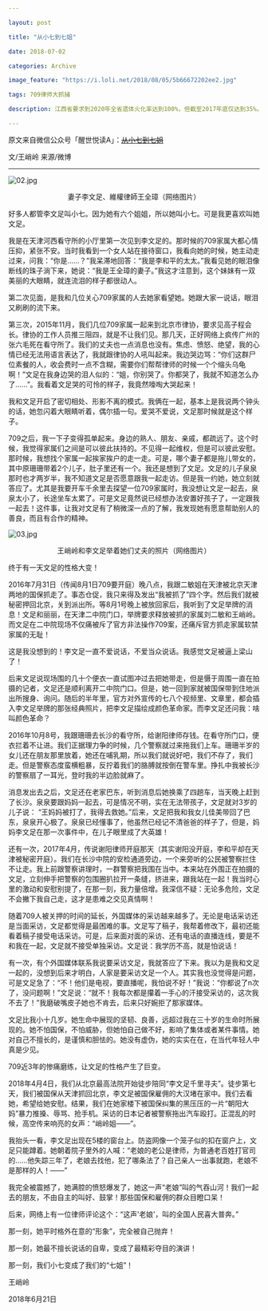 ```yaml
---

layout: post

title: "从小七到七姐"

date: 2018-07-02

categories: Archive

image_feature: "https://i.loli.net/2018/08/05/5b66672202ee2.jpg"

tags: 709律师大抓捕

description: 江西省要求到2020年全省遗体火化率达到100%，但截至2017年底仅达到35%。目标与现实之间的巨大差距，让江西的丧葬改革变得激烈而伴随争议。

---
```


原文来自微信公众号「醒世悦读A」：~~[从小七到七姐](https://mp.weixin.qq.com/s/9S0XzYwa7DAOYw_MuSwNvA)~~

文/王峭岭 来源/微博

---

![02.jpg](https://i.loli.net/2018/08/05/5b666721bfc91.jpg)

<center>妻子李文足、維權律師王全璋（网络图片）</center>

好多人都管李文足叫小七。因为她有六个姐姐，所以她叫小七。可是我更喜欢叫她文足。

我是在天津河西看守所的小厅里第一次见到李文足的。那时候的709家属大都心情压抑，紧张不安。当时我看到一个女人站在接待窗口，我看向她的时候，她主动走过来，问我：“你是……？”我呆滞地回答：“我是李和平的太太。”我看见她的眼泪像断线的珠子淌下来，她说：“我是王全璋的妻子。”我这才注意到，这个妹妹有一双美丽的大眼睛，就连流泪的样子都很动人。

第二次见面，是我和几位关心709家属的人去她家看望她。她跟大家一说话，眼泪又刷刷的流下来。

第三次，2015年11月，我们几位709家属一起来到北京市律协，要求见高子程会长。律协的工作人员推三阻四，就是不让我们见。那几天，正好网络上疯传广州的张六毛死在看守所了。我们的丈夫也一点消息也没有。焦虑、愤怒、绝望，我的心情已经无法用语言表达了，我就跟律协的人吼叫起来。我边哭边骂：“你们这群尸位素餐的人，收会费时一点不含糊，需要你们帮帮律师的时候一个个缩头乌龟啊！”文足在我身边哭的泪人似的：“姐，你别哭了。你都哭了，我就不知道怎么办了……”。我看着文足哭的可怜的样子，我竟然嚎啕大哭起来！

我和文足开启了密切相处、形影不离的模式。我俩在一起，基本上是我说两个钟头的话，她忽闪着大眼睛听着，偶尔插一句。爱哭不爱说，文足那时候就是这个样子。

709之后，我一下子变得孤单起来。身边的熟人、朋友、亲戚，都疏远了。这个时候，我觉得家属们之间是可以彼此扶持的。不见得一起维权，但是可以彼此安慰。那时候，我想找个家属一起挨家挨户的走一走。可是，哪个妻子都是拖儿带女的，其中原珊珊带着2个儿子，肚子里还有一个。我还是想到了文足。文足的儿子泉泉那时也才两岁半，我不知道文足是否愿意跟我一起走访。但是我一约她，她立刻就答应了。尤其是我要开车千余里去探望一位709家属时，我没想让文足一起去，泉泉太小了，长途坐车太累了。可是文足竟然说已经想办法安置好孩子了，一定跟我一起去！这件事，让我对文足有了稍微深一点的了解，我发现她有愿意帮助别人的善良，而且有合作的精神。

![03.jpg](https://i.loli.net/2018/08/05/5b66672202ee2.jpg)

<center>王峭岭和李文足举着她们丈夫的照片（网络图片）</center>

终于有一天文足的性格大变！

2016年7月31日（传闻8月1日709要开庭）晚八点，我跟二敏姐在天津被北京天津两地的国保抓走了。事态仓促，我只来得及发出“我被抓了”四个字。然后我们就被秘密押回北京，关到派出所。等8月1号晚上被放回家后，我听到了文足举牌的消息！文足和丽丽，在天津二中院门口，举牌要求释放被抓的家属刘二敏和王峭岭。而文足在二中院现场不仅痛被斥了官方非法操作709案，还痛斥官方抓走家属软禁家属的无耻！

这是我没想到的！李文足一直不爱说话，不爱当众说话。我感觉文足被逼上梁山了！

后来文足说现场围的几十个便衣一直试图冲过去把她带走，但是慑于周围一直在拍摄的记者，文足还是顺利离开二中院门口。但是，她一回到家就被国保带到住地派出所搜身、询问。随后的半年里，官方对外宣传的七八个视频里、文章里，都会插入李文足举牌的那张经典照片，把李文足描绘成颜色革命家。而李文足还问我：啥叫颜色革命？

2016年10月8号，我跟珊珊去长沙的看守所，给谢阳律师存钱。在看守所门口，便衣拦着不让进。我们正据理力争的时候，几个警察就过来拖我们上车。珊珊半岁的女儿还在朋友那里放着，她还在哺乳期，所以我们就说好吧，我们不存了，我们走。但是警察态度蛮横粗暴，反拧着我们的胳膊就按倒在警车里。挣扎中我被长沙的警察扇了一耳光，登时我的半边脸就麻了。

消息发出去之后，文足还在老家巴东，听到消息后她换乘了四趟车，当天晚上赶到了长沙。泉泉要跟妈妈一起去，可是情况不明，实在无法带孩子，文足就对3岁的儿子说： “王妈妈被打了，我得去救她。”后来，文足把我和我女儿佳美带回了巴东，泉泉开心极了。泉泉已经懂事了，他虽然已经记不清爸爸的样子了，但是，妈妈李文足在那一次事件中，在儿子眼里成了大英雄！

还有一次，2017年4月，传说谢阳律师开庭那天（其实谢阳没开庭，李和平却在天津被秘密开庭）。我们在长沙中院的安检通道旁边，一个来旁听的公民被警察拦住不让走。我上前跟警察讲理时，一群警察把我围在当中。本来站在外围正在拍摄的文足，立刻伸手把警察的包围圈扒拉开一条缝，挤进来，跟我站在一起！我当时心里的激动和安慰别提了，在那一刻，我力量倍增。我深信不疑：无论多危险，文足不会撇下我自己走，这才是患难之交见真情啊！

随着709人被关押的时间的延长，外国媒体的采访越来越多了。无论是电话采访还是当面采访，文足都觉得是最困难的事。文足写了稿子，我帮着修改下，最初还能看着稿子接受电话采访。可是，后来面对面的采访、还有电话的直播连线，要是不和我在一起，文足就不接受单独采访。文足说：我学历不高，就是怕说话！

有一次，有个外国媒体联系我说要采访文足，我就答应了下来。我以为是我和文足一起的，没想到后来才明白，人家是要采访文足一个人。其实我也没觉得是问题，可是文足急了：“不！他们是电视，要直播呢，我怕说不好！”我说：“你都说了n次了，没问题啊！”文足说：“就不！我每次都是攥着一手心的汗接受采访的，这次我不去了！”我磨破嘴皮子她也不肯去，后来只好婉拒了那家媒体。

文足比我小十几岁。她生命中展现的坚韧、良善，远超过我在三十岁的生命时所展现的。她不怕国保，不怕威胁，但她怕自己做不好，影响了集体或者某件事情。她对自己不擅长的，是谨慎和胆怯的。她没有虚伪，她的实实在在，在当代年轻人中真是少见。

709近3年的惨痛磨练，让文足的性格产生了巨变。

2018年4月4日，我们从北京最高法院开始徒步陪同“李文足千里寻夫”。徒步第七天，我们被国保从天津抓回北京，李文足被国保雇佣的大汉堵在家中。我们去看她，希望给她安慰。结果，我们在她家楼下被国保纠集的黑压压的一片“朝阳大妈”暴力推搡、辱骂、抢手机。采访的日本记者被警察拖出汽车殴打。正混乱的时候，高空传来响亮的女声：“峭岭姐——”。

我抬头一看，李文足出现在5楼的窗台上。防盗网像一个笼子似的扣在窗户上，文足只能蹲着。她朝着院子里外的人喊：“老娘的老公是律师，为普通老百姓打官司的……他失踪三年了，老娘去找他，犯了哪条法了？自己亲人一出事就跑，老娘不是那样的人！——”

我完全被震撼了，她满腔的愤怒爆发了，她这一声“老娘”叫的气吞山河！我们一起去的朋友，不由自主的叫好、鼓掌！那些国保和雇佣的群众目瞪口呆！

后来，网络上有一位律师评论这个：“这声'老娘'，叫的全国人民喜大普奔。”

那一刻，她平时格外在意的“形象”，完全被自己抛弃！

那一刻，她最不擅长说话的自卑，变成了最精彩夺目的演讲！

那一刻，我们小七变成了我们的“七姐”！

王峭岭

2018年6月21日
